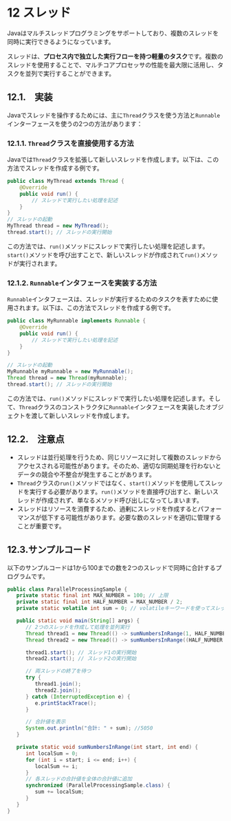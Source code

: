 # 12 スレッド

Javaはマルチスレッドプログラミングをサポートしており、複数のスレッドを同時に実行できるようになっています。

スレッドは、**プロセス内で独立した実行フローを持つ軽量のタスク**です。複数のスレッドを使用することで、マルチコアプロセッサの性能を最大限に活用し、タスクを並列で実行することができます。

## 12.1.　実装

Javaでスレッドを操作するためには、主に`Thread`クラスを使う方法と`Runnable`インターフェースを使うの2つの方法があります：

### 12.1.1. `Thread`クラスを直接使用する方法

Javaでは`Thread`クラスを拡張して新しいスレッドを作成します。以下は、この方法でスレッドを作成する例です。

```java
public class MyThread extends Thread {
    @Override
    public void run() {
        // スレッドで実行したい処理を記述
    }
}
// スレッドの起動
MyThread thread = new MyThread();
thread.start(); // スレッドの実行開始
```

この方法では、`run()`メソッドにスレッドで実行したい処理を記述します。`start()`メソッドを呼び出すことで、新しいスレッドが作成されて`run()`メソッドが実行されます。

### 12.1.2. `Runnable`インタフェースを実装する方法

`Runnable`インタフェースは、スレッドが実行するためのタスクを表すために使用されます。以下は、この方法でスレッドを作成する例です。

```java
public class MyRunnable implements Runnable {
    @Override
    public void run() {
        // スレッドで実行したい処理を記述
    }
}

// スレッドの起動
MyRunnable myRunnable = new MyRunnable();
Thread thread = new Thread(myRunnable);
thread.start(); // スレッドの実行開始
```

この方法では、`run()`メソッドにスレッドで実行したい処理を記述します。そして、`Thread`クラスのコンストラクタに`Runnable`インタフェースを実装したオブジェクトを渡して新しいスレッドを作成します。

## 12.2.　注意点

- スレッドは並行処理を行うため、同じリソースに対して複数のスレッドからアクセスされる可能性があります。そのため、適切な同期処理を行わないとデータの競合や不整合が発生することがあります。
- `Thread`クラスの`run()`メソッドではなく、`start()`メソッドを使用してスレッドを実行する必要があります。`run()`メソッドを直接呼び出すと、新しいスレッドが作成されず、単なるメソッド呼び出しになってしまいます。
- スレッドはリソースを消費するため、過剰にスレッドを作成するとパフォーマンスが低下する可能性があります。必要な数のスレッドを適切に管理することが重要です。

## 12.3.サンプルコード

以下のサンプルコードは1から100までの数を2つのスレッドで同時に合計するプログラムです。

```java
public class ParallelProcessingSample {
   private static final int MAX_NUMBER = 100; // 上限
   private static final int HALF_NUMBER = MAX_NUMBER / 2;
   private static volatile int sum = 0; // volatileキーワードを使ってスレッド間の可視性を保証

   public static void main(String[] args) {
      // 2つのスレッドを作成して処理を並列実行
      Thread thread1 = new Thread(() -> sumNumbersInRange(1, HALF_NUMBER));
      Thread thread2 = new Thread(() -> sumNumbersInRange((HALF_NUMBER + 1),  MAX_NUMBER));

      thread1.start(); // スレッド1の実行開始
      thread2.start(); // スレッド2の実行開始

      // 両スレッドの終了を待つ
      try {
         thread1.join();
         thread2.join();
      } catch (InterruptedException e) {
         e.printStackTrace();
      }

      // 合計値を表示
      System.out.println("合計: " + sum); //5050
   }

   private static void sumNumbersInRange(int start, int end) {
      int localSum = 0;
      for (int i = start; i <= end; i++) {
         localSum += i;
      }
      // 各スレッドの合計値を全体の合計値に追加
      synchronized (ParallelProcessingSample.class) {
         sum += localSum;
      }
   }
}
``````
